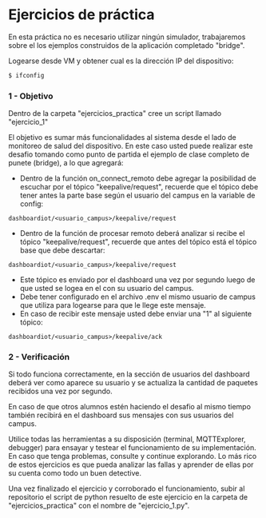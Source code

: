 # Ejercicios de práctica

En esta práctica no es necesario utilizar ningún simulador, trabajaremos sobre el los ejemplos construidos de la aplicación completado "bridge".

Logearse desde VM y obtener cual es la dirección IP del dispositivo:
```sh
$ ifconfig
```

### 1 - Objetivo
Dentro de la carpeta "ejercicios_practica" cree un script llamado "ejercicio_1"

El objetivo es sumar más funcionalidades al sistema desde el lado de monitoreo de salud del dispositivo. En este caso usted puede realizar este desafio tomando como punto de partida el ejemplo de clase completo de punete (bridge), a lo que agregará:
- Dentro de la función on_connect_remoto debe agregar la posibilidad de escuchar por el tópico "keepalive/request", recuerde que el tópico debe tener antes la parte base según el usuario del campus en la variable de config:
```
dashboardiot/<usuario_campus>/keepalive/request
```
- Dentro de la función de procesar remoto deberá analizar si recibe el tópico "keepalive/request", recuerde que antes del tópico está el tópico base que debe descartar:
```
dashboardiot/<usuario_campus>/keepalive/request
```
- Este tópico es enviado por el dashboard una vez por segundo luego de que usted se logea en el con su usuario del campus.
- Debe tener configurado en el archivo .env el mismo usuario de campus que utiliza para logearse para que le llege este mensaje.
- En caso de recibir este mensaje usted debe enviar una "1" al siguiente tópico:
```
dashboardiot/<usuario_campus>/keepalive/ack
```

### 2 - Verificación
Si todo funciona correctamente, en la sección de usuarios del dashboard deberá ver como aparece su usuario y se actualiza la cantidad de paquetes recibidos una vez por segundo.

En caso de que otros alumnos estén haciendo el desafio al mismo tiempo también recibirá en el dashboard sus mensajes con sus usuarios del campus.

Utilice todas las herramientas a su disposición (terminal, MQTTExplorer, debugger) para ensayar y testear el funcionamiento de su implementación. En caso que tenga problemas, consulte y continue explorando. Lo más rico de estos ejercicios es que pueda analizar las fallas y aprender de ellas por su cuenta como todo un buen detective.

Una vez finalizado el ejercicio y corroborado el funcionamiento, subir al repositorio el script de python resuelto de este ejercicio en la carpeta de "ejercicios_practica" con el nombre de "ejercicio_1.py".
